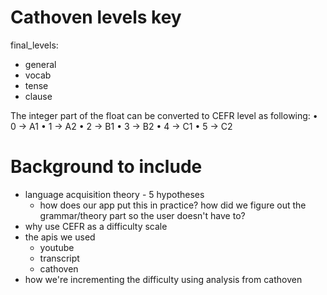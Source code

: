 # Cathoven levels key
final_levels:
- general
- vocab
- tense
- clause

The integer part of the float can be converted to CEFR level as following:
• 0 -> A1
• 1 -> A2
• 2 -> B1
• 3 -> B2
• 4 -> C1
• 5 -> C2

# Background to include
- language acquisition theory - 5 hypotheses
  - how does our app put this in practice? how did we figure out the grammar/theory part so the user doesn't have to?
- why use CEFR as a difficulty scale
- the apis we used
    - youtube
    - transcript
    - cathoven
- how we're incrementing the difficulty using analysis from cathoven
